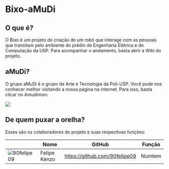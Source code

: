 # Bixo-aMuDi
## O que é?
<p> O Bixo é um projeto de criação de um robô que interage com as pessoas que transitam pelo ambiente do prédio de Engenharia Elétrica e de Computação da USP. Para acompanhar o andamento, basta abrir a Wiki do projeto. </p>

## aMuDi?
<p> O grupo aMuDi é o grupo de Arte e Tecnologia da Poli-USP. Você pode nos conhecer melhor visitando a nossa página na internet. Para isso, basta clicar no Amudimon: </p>
<a href="http://amudi.com.br/"><img src="http://amudi.com.br/public/amudimon-half.png"></a>

## De quem puxar a orelha?
<p> Esses são os colaboradores do projeto e suas respectivas funções: </p>

| | **Nome** | **GitHub** | **Função** |
|-|------|--------|--------|
| ![90felipe09](https://avatars3.githubusercontent.com/u/6313981?s=400&u=0f02852d4e2082f44468e7d0db31e43e334d90f7&v=4) | Felipe Kenzo | https://github.com/90felipe09 | Numtem |
